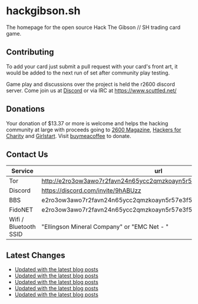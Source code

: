 # hackgibson.sh
The homepage for the open source Hack The Gibson // SH trading card game.


## Contributing

To add your card just submit a pull request with your card's front art, it would be added to the next run of set after community play testing.

Game play and discussions over the project is held the r2600 discord server. Come join us at [Discord](https://discord.com/invite/9hABUzz) or via IRC at https://www.scuttled.net/


## Donations

Your donation of $13.37 or more is welcome and helps the hacking community at large with proceeds going to [2600 Magazine](https://2600.com/), [Hackers for Charity](https://hackersforcharity.org) and [Girlstart](https://girlstart.org).  Visit [buymeacoffee](https://www.buymeacoffee.com/hackgibson.sh) to donate.


## Contact Us

Service | url
-|-
Tor | http://e2ro3ow3awo7r2favn24n65ycc2qmzkoayn5r57e3f56nvjwdcgg32ad.onion
Discord | https://discord.com/invite/9hABUzz
BBS | e2ro3ow3awo7r2favn24n65ycc2qmzkoayn5r57e3f56nvjwdcgg32ad.onion:23
FidoNET | e2ro3ow3awo7r2favn24n65ycc2qmzkoayn5r57e3f56nvjwdcgg32ad.onion:24554
Wifi / Bluetooth SSID | "Ellingson Mineral Company" or "EMC Net - <fidonet address>"

## Latest Changes
<!-- BLOG-POST-LIST:START -->
- [Updated with the latest blog posts](https://github.com/DFW2600/hackgibson.sh/commit/591e959f4ca704ef40f7e68ad7b56bf2decc68b3)
- [Updated with the latest blog posts](https://github.com/DFW2600/hackgibson.sh/commit/47bf2ef8830e218f3c50d8c1d9c4aa7e85de2045)
- [Updated with the latest blog posts](https://github.com/DFW2600/hackgibson.sh/commit/65f0f058c2d64b92b36d97c9f10085bee0e1937e)
- [Updated with the latest blog posts](https://github.com/DFW2600/hackgibson.sh/commit/36d0f95d1b274e22425dc1c39493c4c1872f9fce)
- [Updated with the latest blog posts](https://github.com/DFW2600/hackgibson.sh/commit/a66f2bd7db60df0e3407b1c54c70832edf491e91)
<!-- BLOG-POST-LIST:END -->
